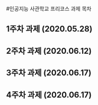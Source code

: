 #인공지능 사관학교 프리코스 과제 목차

## 1주차 과제 (2020.05.28)

## 2주차 과제 (2020.06.12)

## 3주차 과제 (2020.06.17)

## 4주차 과제 (2020.06.17)
